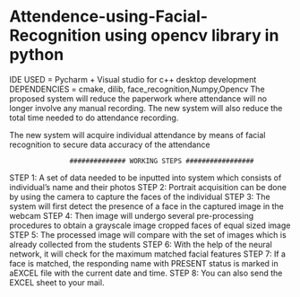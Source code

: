 # Attendence-using-Facial-Recognition using opencv library in python
IDE USED = Pycharm + Visual studio for c++ desktop development
DEPENDENCIES = cmake, dilib, face_recognition,Numpy,Opencv
The proposed system will reduce the paperwork where attendance will no longer involve any manual recording. The new system will also reduce the total time needed to do attendance recording. 

The new system will acquire individual attendance by means of facial recognition to secure data accuracy of the attendance 

                   ############## WORKING STEPS #################
STEP 1:  A set of data needed to be inputted into system which consists of individual’s name and their photos
STEP 2:  Portrait acquisition can be done by using the camera to capture the faces of the individual
STEP 3:  The system will first detect the presence of a face in the captured image in the webcam
STEP 4:  Then image will undergo several pre-processing procedures to obtain a grayscale image cropped faces of equal sized image
STEP 5:  The processed image will compare with the set of images which is already collected from the students
STEP 6:  With the help of the neural network, it will check for the maximum matched facial features
STEP 7:  If a face is matched, the responding name with PRESENT status is marked in aEXCEL file with the current date and time. 
STEP 8: You can also send the EXCEL sheet to your mail.


